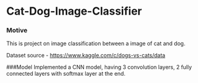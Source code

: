 # Cat-Dog-Image-Classifier
### Motive
This is project on image classification between a image of cat and dog.

Dataset source - https://www.kaggle.com/c/dogs-vs-cats/data

###Model
Implemented a CNN model, having 3 convolution layers, 2 fully connected layers with softmax layer at the end.
